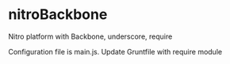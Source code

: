 nitroBackbone
=============

Nitro platform with Backbone, underscore, require

Configuration file is main.js.
Update Gruntfile with require module

